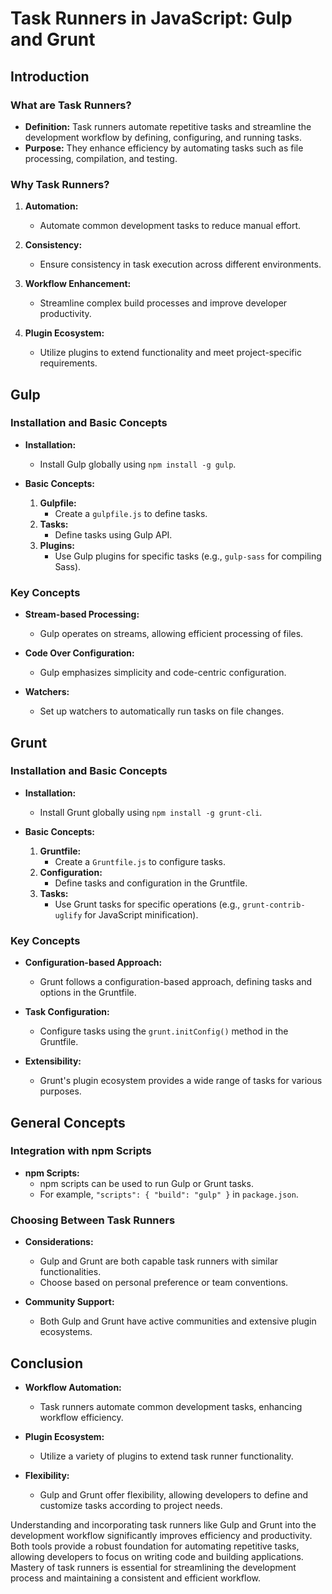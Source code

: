 # Task Runners in JavaScript: Gulp and Grunt

## Introduction

### What are Task Runners?

- **Definition:** Task runners automate repetitive tasks and streamline the development workflow by defining, configuring, and running tasks.
- **Purpose:** They enhance efficiency by automating tasks such as file processing, compilation, and testing.

### Why Task Runners?

1. **Automation:**
   - Automate common development tasks to reduce manual effort.

2. **Consistency:**
   - Ensure consistency in task execution across different environments.

3. **Workflow Enhancement:**
   - Streamline complex build processes and improve developer productivity.

4. **Plugin Ecosystem:**
   - Utilize plugins to extend functionality and meet project-specific requirements.

## Gulp

### Installation and Basic Concepts

- **Installation:**
  - Install Gulp globally using `npm install -g gulp`.

- **Basic Concepts:**
  1. **Gulpfile:**
     - Create a `gulpfile.js` to define tasks.
  2. **Tasks:**
     - Define tasks using Gulp API.
  3. **Plugins:**
     - Use Gulp plugins for specific tasks (e.g., `gulp-sass` for compiling Sass).

### Key Concepts

- **Stream-based Processing:**
  - Gulp operates on streams, allowing efficient processing of files.

- **Code Over Configuration:**
  - Gulp emphasizes simplicity and code-centric configuration.

- **Watchers:**
  - Set up watchers to automatically run tasks on file changes.

## Grunt

### Installation and Basic Concepts

- **Installation:**
  - Install Grunt globally using `npm install -g grunt-cli`.

- **Basic Concepts:**
  1. **Gruntfile:**
     - Create a `Gruntfile.js` to configure tasks.
  2. **Configuration:**
     - Define tasks and configuration in the Gruntfile.
  3. **Tasks:**
     - Use Grunt tasks for specific operations (e.g., `grunt-contrib-uglify` for JavaScript minification).

### Key Concepts

- **Configuration-based Approach:**
  - Grunt follows a configuration-based approach, defining tasks and options in the Gruntfile.

- **Task Configuration:**
  - Configure tasks using the `grunt.initConfig()` method in the Gruntfile.

- **Extensibility:**
  - Grunt's plugin ecosystem provides a wide range of tasks for various purposes.

## General Concepts

### Integration with npm Scripts

- **npm Scripts:**
  - npm scripts can be used to run Gulp or Grunt tasks.
  - For example, `"scripts": { "build": "gulp" }` in `package.json`.

### Choosing Between Task Runners

- **Considerations:**
  - Gulp and Grunt are both capable task runners with similar functionalities.
  - Choose based on personal preference or team conventions.

- **Community Support:**
  - Both Gulp and Grunt have active communities and extensive plugin ecosystems.

## Conclusion

- **Workflow Automation:**
  - Task runners automate common development tasks, enhancing workflow efficiency.

- **Plugin Ecosystem:**
  - Utilize a variety of plugins to extend task runner functionality.

- **Flexibility:**
  - Gulp and Grunt offer flexibility, allowing developers to define and customize tasks according to project needs.

Understanding and incorporating task runners like Gulp and Grunt into the development workflow significantly improves efficiency and productivity. Both tools provide a robust foundation for automating repetitive tasks, allowing developers to focus on writing code and building applications. Mastery of task runners is essential for streamlining the development process and maintaining a consistent and efficient workflow.
